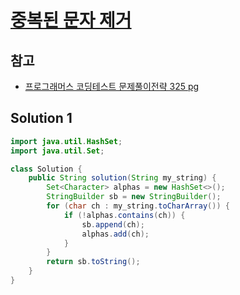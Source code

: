 # [중복된 문자 제거](https://school.programmers.co.kr/learn/courses/30/lessons/120888)

## 참고

- [프로그래머스 코딩테스트 문제풀이전략 325 pg](https://github.com/gilbutITbook/080337/blob/main/9장/중복된_문자제거.java)

## Solution 1

```java
import java.util.HashSet;
import java.util.Set;

class Solution {
    public String solution(String my_string) {
        Set<Character> alphas = new HashSet<>();
        StringBuilder sb = new StringBuilder();
        for (char ch : my_string.toCharArray()) {
            if (!alphas.contains(ch)) {
                sb.append(ch);
                alphas.add(ch);
            }
        }
        return sb.toString();
    }
}
```
